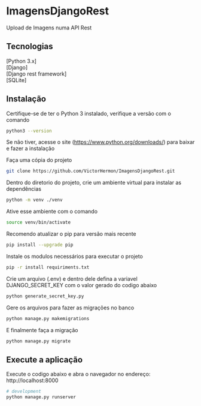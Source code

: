 # ImagensDjangoRest
Upload de Imagens numa API Rest

## Tecnologias
[Python 3.x]\
[Django]\
[Django rest framework]\
[SQLite]

## Instalação
Certifique-se de ter o Python 3 instalado, verifique a versão com o comando
```bash
python3 --version
```

Se não tiver, acesse o site (https://www.python.org/downloads/) para baixar e fazer a instalação

Faça uma cópia do projeto
```bash
git clone https://github.com/VictorHermon/ImagensDjangoRest.git
```

Dentro do diretorio do projeto, crie um ambiente virtual para instalar as dependências
```bash
python -m venv ./venv
```

Ative esse ambiente com o comando
```bash
source venv/bin/activate
```

Recomendo atualizar o pip para versão mais recente
```bash
pip install --upgrade pip
```

Instale os modulos necessários para executar o projeto
```bash
pip -r install requiriments.txt
```

Crie um arquivo (.env) e dentro dele defina a variavel DJANGO_SECRET_KEY com o valor gerado do codigo abaixo
```bash
python generate_secret_key.py
```

Gere os arquivos para fazer as migrações no banco
```bash
python manage.py makemigrations
```

E finalmente faça a migração
```bash
python manage.py migrate
```

## Execute a aplicação
Execute o codigo abaixo e abra o navegador no endereço:
http://localhost:8000
```bash
# development
python manage.py runserver
```
